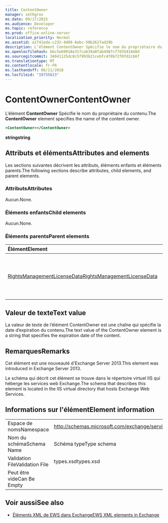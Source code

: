 ```yaml
---
title: ContentOwner
manager: sethgros
ms.date: 09/17/2015
ms.audience: Developer
ms.topic: reference
ms.prod: office-online-server
localization_priority: Normal
ms.assetid: a1741eda-c232-4d89-8abc-50b2627ad29b
description: L’élément ContentOwner Spécifie le nom du propriétaire du contenu.
ms.openlocfilehash: bbc5e69918e31fca639a0fab4987cf7d3541848d
ms.sourcegitcommit: 34041125dc8c5f993b21cebfc4f8b72f0fd2cb6f
ms.translationtype: MT
ms.contentlocale: fr-FR
ms.lasthandoff: 06/11/2018
ms.locfileid: "19755623"
---
```

# <a name="contentowner"></a><span data-ttu-id="e5d1c-103">ContentOwner</span><span class="sxs-lookup"><span data-stu-id="e5d1c-103">ContentOwner</span></span>

<span data-ttu-id="e5d1c-104">L’élément **ContentOwner** Spécifie le nom du propriétaire du contenu.</span><span class="sxs-lookup"><span data-stu-id="e5d1c-104">The **ContentOwner** element specifies the name of the content owner.</span></span> 
  
```XML
<ContentOwner></ContentOwner>
```

 <span data-ttu-id="e5d1c-105">**string**</span><span class="sxs-lookup"><span data-stu-id="e5d1c-105">**string**</span></span>
## <a name="attributes-and-elements"></a><span data-ttu-id="e5d1c-106">Attributs et éléments</span><span class="sxs-lookup"><span data-stu-id="e5d1c-106">Attributes and elements</span></span>

<span data-ttu-id="e5d1c-107">Les sections suivantes décrivent les attributs, éléments enfants et éléments parents.</span><span class="sxs-lookup"><span data-stu-id="e5d1c-107">The following sections describe attributes, child elements, and parent elements.</span></span>
  
### <a name="attributes"></a><span data-ttu-id="e5d1c-108">Attributs</span><span class="sxs-lookup"><span data-stu-id="e5d1c-108">Attributes</span></span>

<span data-ttu-id="e5d1c-109">Aucun.</span><span class="sxs-lookup"><span data-stu-id="e5d1c-109">None.</span></span>
  
### <a name="child-elements"></a><span data-ttu-id="e5d1c-110">Éléments enfants</span><span class="sxs-lookup"><span data-stu-id="e5d1c-110">Child elements</span></span>

<span data-ttu-id="e5d1c-111">Aucun.</span><span class="sxs-lookup"><span data-stu-id="e5d1c-111">None.</span></span>
  
### <a name="parent-elements"></a><span data-ttu-id="e5d1c-112">Éléments parents</span><span class="sxs-lookup"><span data-stu-id="e5d1c-112">Parent elements</span></span>

|<span data-ttu-id="e5d1c-113">**Élément**</span><span class="sxs-lookup"><span data-stu-id="e5d1c-113">**Element**</span></span>|<span data-ttu-id="e5d1c-114">**Description**</span><span class="sxs-lookup"><span data-stu-id="e5d1c-114">**Description**</span></span>|
|:-----|:-----|
|[<span data-ttu-id="e5d1c-115">RightsManagementLicenseData</span><span class="sxs-lookup"><span data-stu-id="e5d1c-115">RightsManagementLicenseData</span></span>](rightsmanagementlicensedata.md) <br/> |<span data-ttu-id="e5d1c-116">Spécifie des informations sur la licence de gestion des droits.</span><span class="sxs-lookup"><span data-stu-id="e5d1c-116">Specifies information about the rights management license.</span></span>  <br/> |
   
## <a name="text-value"></a><span data-ttu-id="e5d1c-117">Valeur de texte</span><span class="sxs-lookup"><span data-stu-id="e5d1c-117">Text value</span></span>

<span data-ttu-id="e5d1c-118">La valeur de texte de l’élément ContentOwner est une chaîne qui spécifie la date d’expiration du contenu.</span><span class="sxs-lookup"><span data-stu-id="e5d1c-118">The text value of the ContentOwner element is a string that specifies the expiration date of the content.</span></span>
  
## <a name="remarks"></a><span data-ttu-id="e5d1c-119">Remarques</span><span class="sxs-lookup"><span data-stu-id="e5d1c-119">Remarks</span></span>

<span data-ttu-id="e5d1c-120">Cet élément est une nouveauté d'Exchange Server 2013.</span><span class="sxs-lookup"><span data-stu-id="e5d1c-120">This element was introduced in Exchange Server 2013.</span></span>
  
<span data-ttu-id="e5d1c-121">Le schéma qui décrit cet élément se trouve dans le répertoire virtuel IIS qui héberge les services web Exchange.</span><span class="sxs-lookup"><span data-stu-id="e5d1c-121">The schema that describes this element is located in the IIS virtual directory that hosts Exchange Web Services.</span></span>
  
## <a name="element-information"></a><span data-ttu-id="e5d1c-122">Informations sur l'élément</span><span class="sxs-lookup"><span data-stu-id="e5d1c-122">Element information</span></span>

|||
|:-----|:-----|
|<span data-ttu-id="e5d1c-123">Espace de noms</span><span class="sxs-lookup"><span data-stu-id="e5d1c-123">Namespace</span></span>  <br/> |http://schemas.microsoft.com/exchange/services/2006/types  <br/> |
|<span data-ttu-id="e5d1c-124">Nom du schéma</span><span class="sxs-lookup"><span data-stu-id="e5d1c-124">Schema Name</span></span>  <br/> |<span data-ttu-id="e5d1c-125">Schéma type</span><span class="sxs-lookup"><span data-stu-id="e5d1c-125">Type schema</span></span>  <br/> |
|<span data-ttu-id="e5d1c-126">Validation File</span><span class="sxs-lookup"><span data-stu-id="e5d1c-126">Validation File</span></span>  <br/> |<span data-ttu-id="e5d1c-127">types.xsd</span><span class="sxs-lookup"><span data-stu-id="e5d1c-127">types.xsd</span></span>  <br/> |
|<span data-ttu-id="e5d1c-128">Peut être vide</span><span class="sxs-lookup"><span data-stu-id="e5d1c-128">Can Be Empty</span></span>  <br/> ||
   
## <a name="see-also"></a><span data-ttu-id="e5d1c-129">Voir aussi</span><span class="sxs-lookup"><span data-stu-id="e5d1c-129">See also</span></span>



- [<span data-ttu-id="e5d1c-130">Éléments XML de EWS dans Exchange</span><span class="sxs-lookup"><span data-stu-id="e5d1c-130">EWS XML elements in Exchange</span></span>](ews-xml-elements-in-exchange.md)

